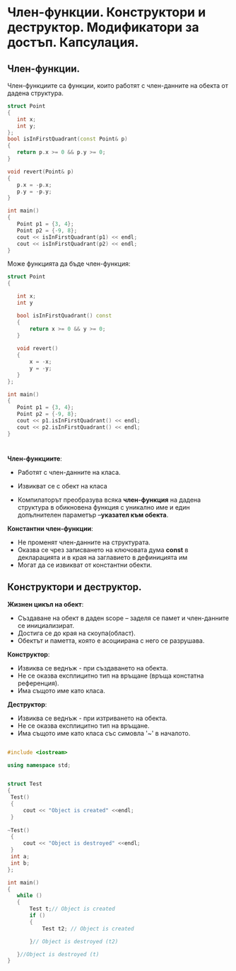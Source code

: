 # Член-функции. Конструктори и деструктор. Модификатори за достъп. Капсулация.

## Член-функции.
Член-функциите са функции, които работят с член-данните на обекта от дадена структура.
 ```c++
struct Point
{
    int x;
    int y;
};
bool isInFirstQuadrant(const Point& p)
{
    return p.x >= 0 && p.y >= 0;
}

void revert(Point& p)
{
    p.x = -p.x;
    p.y = -p.y;
}

int main()
{
    Point p1 = {3, 4};
    Point p2 = {-9, 8};
    cout << isInFirstQuadrant(p1) << endl;
    cout << isInFirstQuadrant(p2) << endl;
}
 ```
 
 Може функцията да бъде член-функция:
 ```c++
struct Point
{

    int x;
    int y

    bool isInFirstQuadrant() const
    {
        return x >= 0 && y >= 0;
    }
    
    void revert()
    {
        x = -x;
        y = -y;
    }
};

int main()
{
    Point p1 = {3, 4};
    Point p2 = {-9, 8};
    cout << p1.isInFirstQuadrant() << endl;
    cout << p2.isInFirstQuadrant() << endl;
}
 ```
#  
**Член-функциите**:

 - Работят с член-данните на класа.
 -  Извикват се с обект на класа
 
 - Компилаторът преобразува всяка **член-функция** на дадена структура в
   обикновена функция с уникално име и един допълнителен параметър
   –**указател към обекта**.

**Константни член-функции**:

 - Не променят член-данните на структурата.
 -  Оказва се чрез записването на ключовата  дума **const** в декларацията и в края на заглавието в дефиницията им
 -  Могат да се извикват от константни обекти.
## Конструктори и деструктор.

**Жизнен цикъл на обект**:
 - Създаване на обект в даден scope – заделя се памет и член-данните се инициализират.
 - Достига се до края на скоупа(област).
 - Обектът и паметта, която е асоциирана с него се разрушава.

**Конструктор**:
 - Извиква се веднъж - при създаването на обекта.
 - Не се оказва експлицитно тип на връщане (връща констатна референция).
 - Има същото име като класа.
 
 **Деструктор**:
 - Извиква се веднъж - при изтриването на обекта.
 - Не се оказва експлицитно тип на връщане.
 - Има същото име като класа със симовла '~' в началото.

 ```c++

#include <iostream>

using namespace std;


struct Test 
{
  Test()
  {
      cout << "Object is created" <<endl;
  }
  
 ~Test()
  {
      cout << "Object is destroyed" <<endl;
  }
  int a;
  int b;
};

int main()
{
    while ()
    {
        Test t;// Object is created 
        if ()
        {
            Test t2; // Object is created 

        }// Object is destroyed (t2)

    }//Object is destroyed (t)
}

 ```
